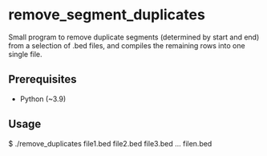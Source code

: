 # remove_segment_duplicates

Small program to remove duplicate segments (determined by start and end) from a selection of .bed files, and compiles the remaining rows into one single file.

## Prerequisites
- Python (~3.9)

## Usage

$ ./remove_duplicates file1.bed file2.bed file3.bed ... filen.bed
